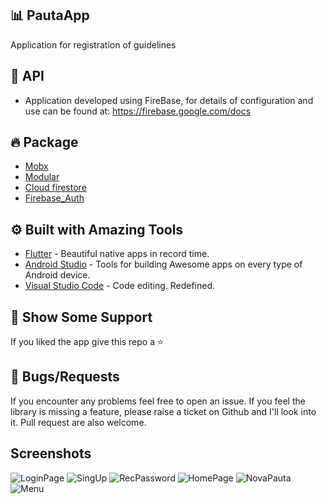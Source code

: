 ## 📊 PautaApp #
 Application for registration of guidelines
 
 ## 🔐 API
* Application developed using FireBase, for details of configuration and use can be found at: https://firebase.google.com/docs 

 ## 🔥 Package #
 * [Mobx](https://pub.dev/packages/mobx)
 * [Modular](https://pub.dev/packages/flutter_modular)
 * [Cloud firestore](https://pub.dev/packages/cloud_firestore)
 * [Firebase_Auth](https://pub.dev/packages/firebase_auth)

 ## ⚙️ Built with Amazing Tools #
* [Flutter](https://flutter.dev/) - Beautiful native apps in record time.
* [Android Studio](https://developer.android.com/studio/index.html/) - Tools for building Awesome apps on every type of Android device.
* [Visual Studio Code](https://code.visualstudio.com/) - Code editing. Redefined.

## 🤝 Show Some Support #
If you liked the app give this repo a ⭐️ 


## 🐞 Bugs/Requests #
If you encounter any problems feel free to open an issue. If you feel the library is missing a feature, please raise a ticket on Github and I'll look into it. Pull request are also welcome.


## Screenshots

![LoginPage](https://github.com/joaoneto147/PautaApp/blob/master/img/loginpage.jpg?raw=true)
![SingUp](https://github.com/joaoneto147/PautaApp/blob/master/img/singuppage.jpg)
![RecPassword](https://github.com/joaoneto147/PautaApp/blob/master/img/recpassword.jpg)
![HomePage](https://github.com/joaoneto147/PautaApp/blob/master/img/homepage.jpg)
![NovaPauta](https://github.com/joaoneto147/PautaApp/blob/master/img/novapauta.jpg)
![Menu](https://github.com/joaoneto147/PautaApp/blob/master/img/slidmenu.jpg)

